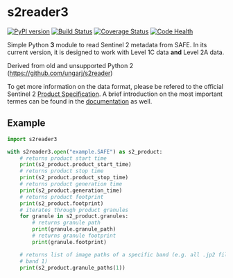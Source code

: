 # s2reader3

[![PyPI version](https://badge.fury.io/py/s2reader3.svg)](https://badge.fury.io/py/s2reader3) [![Build Status](https://travis-ci.org/robert-werner/s2reader3.svg?branch=master)](https://travis-ci.org/robert-werner/s2reader3) [![Coverage Status](https://coveralls.io/repos/github/robert-werner/s2reader3/badge.svg?branch=master)](https://coveralls.io/github/robert-werner/s2reader3?branch=master) [![Code Health](https://landscape.io/github/ungarj/s2reader/master/landscape.svg?style=flat)](https://landscape.io/github/robert-werner/s2reader3/master)

Simple Python **3** module to read Sentinel 2 metadata from SAFE. In its current version, it is designed to work with Level 1C data **and** Level 2A data.

Derived from old and unsupported Python 2 (https://github.com/ungarj/s2reader)

To get more information on the data format, please be refered to the official
Sentinel 2 [Product Specification](https://www.google.at/url?sa=t&rct=j&q=&esrc=s&source=web&cd=2&cad=rja&uact=8&sqi=2&ved=0CCQQFjABahUKEwjB_5i834rIAhWDwxQKHRtVDdI&url=https%3A%2F%2Fsentinel.esa.int%2Fdocuments%2F247904%2F349490%2FS2_MSI_Product_Specification.pdf&usg=AFQjCNEI-gxDbhIpFaDPXq1e1NEZNRHoSQ&sig2=aUy9lsNqJlgCF3PLrA1vbQ&bvm=bv.103073922,d.bGQ). A brief introduction on the most important termes can be found in the [documentation](doc/s2_product_spec.md) as well.

## Example

```python
import s2reader3

with s2reader3.open("example.SAFE") as s2_product:
    # returns product start time
    print(s2_product.product_start_time)
    # returns product stop time
    print(s2_product.product_stop_time)
    # returns product generation time
    print(s2_product.generation_time)
    # returns product footprint
    print(s2_product.footprint)
    # iterates through product granules
    for granule in s2_product.granules:
        # returns granule path
        print(granule.granule_path)
        # returns granule footprint
        print(granule.footprint)

    # returns list of image paths of a specific band (e.g. all .jp2 files for
    # band 1)
    print(s2_product.granule_paths(1))
```
